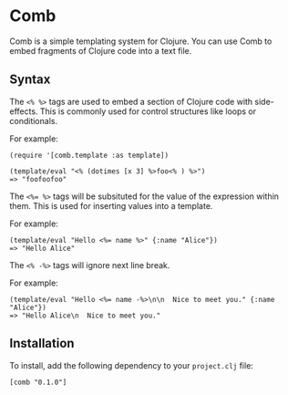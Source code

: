 # Comb

Comb is a simple templating system for Clojure. You can use Comb to embed
fragments of Clojure code into a text file.

## Syntax

The `<% %>` tags are used to embed a section of Clojure code with side-effects.
This is commonly used for control structures like loops or conditionals.

For example:

    (require '[comb.template :as template])

    (template/eval "<% (dotimes [x 3] %>foo<% ) %>")
    => "foofoofoo"

The `<%= %>` tags will be subsituted for the value of the expression within them.
This is used for inserting values into a template.

For example:

    (template/eval "Hello <%= name %>" {:name "Alice"})
    => "Hello Alice"

The `<% -%>` tags will ignore next line break.

For example:

    (template/eval "Hello <%= name -%>\n\n  Nice to meet you." {:name "Alice"})
    => "Hello Alice\n  Nice to meet you."

## Installation

To install, add the following dependency to your `project.clj` file:

    [comb "0.1.0"]

## API Documentation

### template/eval

    (template/eval source)
    (template/eval source bindings)

Evaluate a template source using an optional map of bindings. The template
source can be a string, or any I/O source understood by the standard `slurp`
function.

Example of use:

    (template/eval "Hello <%= name %>" {:name "Bob"})

### template/fn

    (template/fn args source)

Compile a template source into a anonymous function. This is a lot faster
than `template/eval` for repeated calls, as the template source is only
parsed when the function is created.

Examples of use:

    (def hello
      (template/fn [name] "Hello <%= name %>"))

    (hello "Alice")

## License

Copyright © 2015 James Reeves

Distributed under the Eclipse Public License either version 1.0 or (at
your option) any later version.
